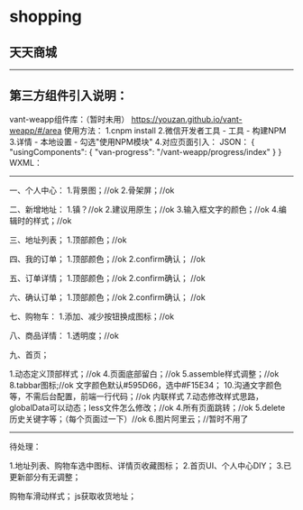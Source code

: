 # shopping

## 天天商城


------------------------------------------------


## 第三方组件引入说明：
vant-weapp组件库：（暂时未用）
https://youzan.github.io/vant-weapp/#/area
使用方法：
1.cnpm install
2.微信开发者工具 - 工具 - 构建NPM
3.详情 - 本地设置 - 勾选"使用NPM模块"
4.对应页面引入：
JSON：
{
  "usingComponents": {
      "van-progress": "/vant-weapp/progress/index"
  }
}
WXML：
<van-progress percentage="50" />


------------------------------------------------


一、个人中心：
1.背景图；//ok
2.骨架屏；//ok

二、新增地址：
1.镇？//ok
2.建议用原生；//ok
3.输入框文字的颜色；//ok
4.编辑时的样式；//ok

三、地址列表；
1.顶部颜色；//ok

四、我的订单；
1.顶部颜色；//ok
2.confirm确认； //ok

五、订单详情；
1.顶部颜色；//ok
2.confirm确认； //ok

六、确认订单；
1.顶部颜色；//ok
2.confirm确认； //ok

七、购物车：
1.添加、减少按钮换成图标；//ok

八、商品详情：
1.透明度；//ok

九、首页；

1.动态定义顶部样式；//ok
4.页面底部留白；//ok
5.assemble样式调整；//ok
8.tabbar图标;//ok 文字颜色默认#595D66，选中#F15E34；
10.沟通文字颜色等，不需后台配置，前端一行代码；//ok 内联样式
7.动态修改样式思路，globalData可以动态；less文件怎么修改；//ok
4.所有页面跳转；//ok
5.delete 历史关键字等；（每个页面过一下）//ok
6.图片阿里云；//暂时不用了

------------------------------------------------

待处理：

1.地址列表、购物车选中图标、详情页收藏图标；
2.首页UI、个人中心DIY；
3.已更新部分有无调整；

购物车滑动样式；
js获取收货地址；
